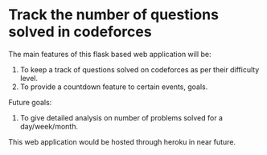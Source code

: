 # Track the number of questions solved in codeforces

The main features of this flask based web application will be:

1. To keep a track of questions solved on codeforces as per their difficulty level.
2. To provide a countdown feature to certain events, goals.

Future goals:

1. To give detailed analysis on number of problems solved for a day/week/month.

This web application would be hosted through heroku in near future.